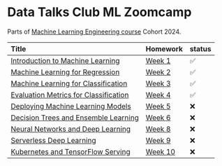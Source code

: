 # Data Talks Club ML Zoomcamp 

Parts of [Machine Learning Engineering course](https://github.com/DataTalksClub/machine-learning-zoomcamp) Cohort 2024.



  Title                                   | Homework                      | status|
:------------------------------------------|:------------------------------|:----
[Introduction to Machine Learning](https://github.com/DataTalksClub/machine-learning-zoomcamp/tree/master/01-intro)             |  [Week 1](01-intro/)          |:white_check_mark:
[Machine Learning for Regression](https://github.com/DataTalksClub/machine-learning-zoomcamp/tree/master/02-regression)         |  [Week 2](02-regression/)     |:white_check_mark:
[Machine Learning for Classification](https://github.com/DataTalksClub/machine-learning-zoomcamp/tree/master/03-classification) |  [Week 3](03-classification/) |:white_check_mark:
[Evaluation Metrics for Classification](https://github.com/DataTalksClub/machine-learning-zoomcamp/tree/master/04-evaluation)   |  [Week 4](04-evaluation/)     |:white_check_mark:
[Deploying Machine Learning Models](https://github.com/DataTalksClub/machine-learning-zoomcamp/tree/master/05-deployment)       |  [Week 5](05-deployment/)     |:x:
[Decision Trees and Ensemble Learning](https://github.com/DataTalksClub/machine-learning-zoomcamp/tree/master/06-trees)         |  [Week 6](06-trees/)          |:x:
[Neural Networks and Deep Learning](https://github.com/DataTalksClub/machine-learning-zoomcamp/tree/master/08-deep-learning)    |  [Week 8](08-deep-learning)   |:x:
[Serverless Deep Learning](https://github.com/DataTalksClub/machine-learning-zoomcamp/tree/master/09-serverless)                |  [Week 9](09-deep-learning)   |:x:
[Kubernetes and TensorFlow Serving](https://github.com/DataTalksClub/machine-learning-zoomcamp/tree/master/10-kubernetes)       |  [Week 10](10-kubernetes)     |:x:
